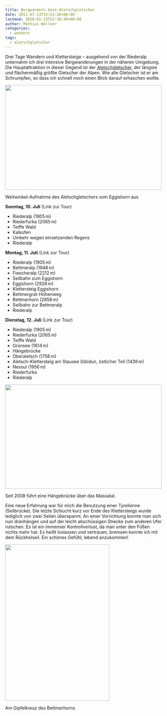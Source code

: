 ```yaml
---
title: Bergwandern beim Aletschgletscher
date: 2011-07-13T15:51:26+00:00
lastmod: 2020-01-13T21:38:49+00:00
author: Mathias Wellner
categories:
  - wandern
tags:
  - aletschgletscher
---
```

Drei Tage Wandern und Klettersteige &ndash; ausgehend von der Riederalp unternahm ich drei intensive Bergwanderungen in der näheren Umgebung. Die Hauptattraktion in dieser Gegend ist der [Aletschgletscher](http://de.wikipedia.org/wiki/Aletschgletscher), der längste und flächenmäßig größte Gletscher der Alpen. Wie alle Gletscher ist er am Schrumpfen, so dass ich schnell noch einen Blick darauf erhaschen wollte. 

<div style="width: 510px" class="wp-caption aligncenter">
  <img src="https://lh3.googleusercontent.com/-XEOH-Ewrao0/Th2gtgk3YmI/AAAAAAAAAH0/EJV2yg92kFw/s800/MW_20110711_0755.jpg" height="335" width="500" />
  
  <p class="wp-caption-text">
    Weitwinkel-Aufnahme des Aletschgletschers vom Eggishorn aus<br />
  </p>
</div>

**Sonntag, 10. Juli** (Link zur Tour)

  * Riederalp (1905&thinsp;m)
  * Riederfurka (2065&thinsp;m)
  * Teiffe Wald
  * Kalkofen
  * Umkehr wegen einsetzenden Regens
  * Riederalp

**Montag, 11. Juli** (Link zur Tour)

  * Riederalp (1905&thinsp;m)
  * Bettmeralp (1948&thinsp;m)
  * Fiescheralp (2212&thinsp;m)
  * Seilbahn zum Eggishorn
  * Eggishorn (2926&thinsp;m)
  * Klettersteig Eggishorn
  * Bettmergrat-Höhenweg
  * Bettmerhorn (2858&thinsp;m)
  * Seilbahn zur Bettmeralp
  * Riederalp

**Dienstag, 12. Juli** (Link zur Tour)

  * Riederalp (1905&thinsp;m)
  * Riederfurka (2065&thinsp;m)
  * Teiffe Wald
  * Grünsee (1614&thinsp;m)
  * Hängebrücke
  * Oberaletsch (1756&thinsp;m)
  * Aletsch-Klettersteig am Stausee Gibidun, östlicher Teil (1439&thinsp;m)
  * Nessul (1956&thinsp;m)
  * Riederfurka
  * Riederalp

<div style="width: 510px" class="wp-caption aligncenter">
  <img src="https://lh6.googleusercontent.com/-7Tiv4p3BI60/Th2gthuOSUI/AAAAAAAAAH4/w8KVxraI-Cc/s800/MW_20110712_0794.jpg" height="333" width="500" />
  
  <p class="wp-caption-text">
    Seit 2008 führt eine Hängebrücke über das Massatal.<br />
  </p>
</div>

Eine neue Erfahrung war für mich die Benutzung einer Tyrolienne (Seilbrücke). Die letzte Schlucht kurz vor Ende des Klettersteigs wurde lediglich von zwei Seilen überspannt. An einer Vorrichtung konnte man sich nun dranhängen und auf der leicht abschüssigen Strecke zum anderen Ufer rutschen. Es ist ein immenser Kontrollverlust, da man unter den Füßen nichts mehr hat. Es heißt loslassen und vertrauen, bremsen konnte ich mit dem Rückholseil. Ein schönes Gefühl, lebend anzukommen!

<div style="width: 343px" class="wp-caption aligncenter">
  <img src="https://lh5.googleusercontent.com/-wiFSw5IhB5g/Th2gtnj5dtI/AAAAAAAAAHw/cQUBhZX0FGU/s800/MW_20110711_0765.jpg" height="500" width="333" />
  
  <p class="wp-caption-text">
    Am Gipfelkreuz des Bettmerhorns<br />
  </p>
</div>